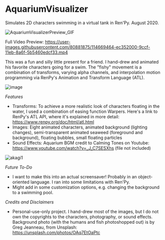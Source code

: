 # AquariumVisualizer
Simulates 2D characters swimming in a virtual tank in Ren'Py. August 2020.

![AquariumVisualizerPreview_GIF](https://user-images.githubusercontent.com/80881875/116655209-b1cab480-a958-11eb-9250-cecbbac7f161.gif)

Full Video Preview:
https://user-images.githubusercontent.com/80881875/114669464-ec352000-9ccf-11eb-8a6f-5b5460edcf33.mp4

This was a fun and silly little present for a friend. I hand-drew and animated his favorite characters going for a swim. The "fishy" movement is a combination of transforms, varying alpha channels, and interpolation motion programming via RenPy's Animation and Transform Language (ATL).

![image](https://user-images.githubusercontent.com/80881875/113245316-b1b99500-9284-11eb-99b4-ae55a469a162.png)

*Features*
 - Transforms: To achieve a more realistic look of characters floating in the water, I used a combination of easing function Warpers. Here's a link to RenPy's ATL API, where it's explained in more detail: https://www.renpy.org/doc/html/atl.html
 - Images: Eight animated characters, animated background (lighting changes), semi-transparent animated seaweed (foreground and background), floating bubbles, small floating particles
 - Sound Effects: Aquarium BGM credit to Calming Tones on Youtube: https://www.youtube.com/watch?v=_J_C7SESXhs (file not included)

![akagi1](https://user-images.githubusercontent.com/80881875/113247044-2f32d480-9288-11eb-8848-43f66b92b417.png)

*Future To-Do*
- I want to make this into an actual screensaver! Probably in an object-oriented language. I ran into some limitations with Ren'Py.
- Might add in some customization options, e.g. changing the background to a swimming pool.

*Credits and Disclaimers*
- Personal-use-only project. I hand-drew most of the images, but I do not own the copyrights to the characters, photography, or sound effects.
Background photo (with the humans and fish photoshopped out) is by Greg Jeanneau, from Unsplash: https://unsplash.com/photos/OAq7EtOaPtc
